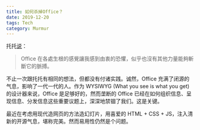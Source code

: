 ```yaml
---
title: 如何杀掉Office？
date: 2019-12-20
tags: Tech
category: Murmur
---
```


托托[说](https://t.me/lukewarmbeast/427)：

> Office 在各處生根的感覺讓我感到由衷的恐懼，似乎也沒有其他力量能夠斬斷它的脈搏。

不止一次跟托托有相同的想法，但都没有付诸实践。诚然，Office 充满了闭源的气息，影响了一代一代的人。作为 WYSIWYG (What you see is what you get) 的设计器来说，Office 是足够好的，然而垄断的 Office 已经在如何组织信息、呈现信息、分发信息这些重要议题上，深深地禁锢了我们。这是关键。

最近在考虑用现代造网页的方法造幻灯片，用喜爱的 HTML + CSS + JS，注入清新的开源气息，堪称完美。然而易用性仍然是个问题。